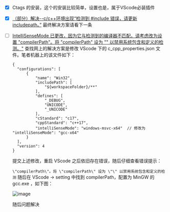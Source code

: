 
- [x] Ctags 的安装，这个的安装比较简单，设置也是，属于VScode必装插件
- [x] [（部分）解决--c/c++环境出现“检测到 #include 错误，请更新 includepath。”](。。。) 最终解决方案请看下一条
- [ ] [IntelliSenseMode 已更改，因为它与检测到的编译器不匹配。请考虑改为设置 \"compilerPath\"。将 \"compilerPath\" 设为 \"\" 以禁用系统包含和定义的检测。"](...)
  查找网上的解决方案是修改 VScode 下的 c_cpp_properties.json 文件。笔者机器上的该文件如下：
  ```
  {
    "configurations": [
        {
            "name": "Win32",
            "includePath": [
                "${workspaceFolder}/**"
            ],
            "defines": [
                "_DEBUG",
                "UNICODE",
                "_UNICODE"
            ],
            "cStandard": "c17",
            "cppStandard": "c++17",
            "intelliSenseMode": "windows-msvc-x64"  // 修改为 "intelliSenseMode": "gcc-x64"
        }
    ],
    "version": 4
  }
  ```
  提交上述修改，重启 VScode 之后依旧存在错误，随后仔细查看错误提示：
  
  `\"compilerPath\"。将 \"compilerPath\" 设为 \"\" 以禁用系统包含和定义的检测` 
  随后在 VScode -> setting 中找到 compilerPath，配置为 MinGW 的 gcc.exe ，如下图：
 
  ![image](https://user-images.githubusercontent.com/89090949/190464216-38ef8f07-4d81-444b-b87d-55531fa51e0c.png)
 
  随后问题解决

